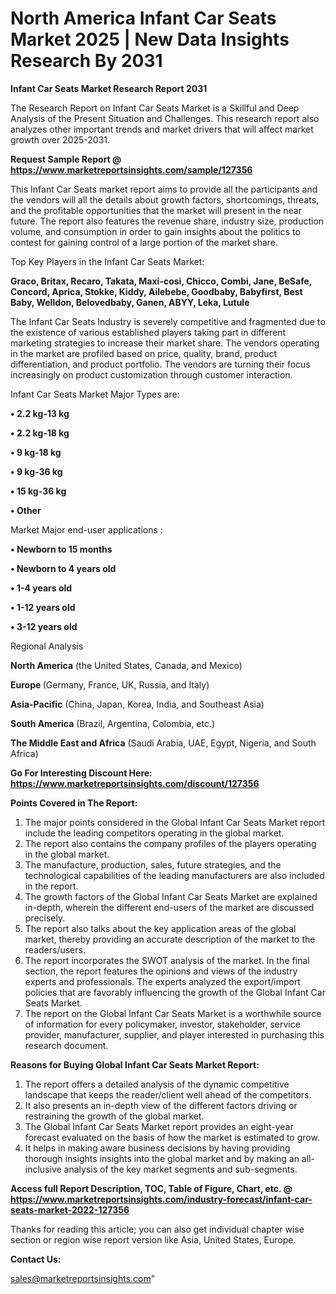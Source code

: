  # North America Infant Car Seats Market 2025 | New Data Insights Research By 2031

<strong>Infant Car Seats Market Research Report 2031</strong>

The Research Report on Infant Car Seats Market is a Skillful and Deep Analysis of the Present Situation and Challenges. This research report also analyzes other important trends and market drivers that will affect market growth over 2025-2031.

<strong>Request Sample Report @ <a href=https://www.marketreportsinsights.com/sample/127356>https://www.marketreportsinsights.com/sample/127356</a></strong>

This Infant Car Seats market report aims to provide all the participants and the vendors will all the details about growth factors, shortcomings, threats, and the profitable opportunities that the market will present in the near future. The report also features the revenue share, industry size, production volume, and consumption in order to gain insights about the politics to contest for gaining control of a large portion of the market share.

Top Key Players in the Infant Car Seats Market:

<strong>Graco, Britax, Recaro, Takata, Maxi-cosi, Chicco, Combi, Jane, BeSafe, Concord, Aprica, Stokke, Kiddy, Ailebebe, Goodbaby, Babyfirst, Best Baby, Welldon, Belovedbaby, Ganen, ABYY, Leka, Lutule</strong>

The Infant Car Seats Industry is severely competitive and fragmented due to the existence of various established players taking part in different marketing strategies to increase their market share. The vendors operating in the market are profiled based on price, quality, brand, product differentiation, and product portfolio. The vendors are turning their focus increasingly on product customization through customer interaction.

Infant Car Seats Market Major Types are:

<strong>• 2.2 kg-13 kg

• 2.2 kg-18 kg

• 9 kg-18 kg

• 9 kg-36 kg

• 15 kg-36 kg

• Other</strong>

Market Major end-user applications :

<strong>• Newborn to 15 months

• Newborn to 4 years old

• 1-4 years old

• 1-12 years old

• 3-12 years old</strong>

Regional Analysis

</u><strong><b>North America</b></strong> (the United States, Canada, and Mexico)

<strong><b>Europe </b></strong>(Germany, France, UK, Russia, and Italy)

<strong><b>Asia-Pacific</b></strong> (China, Japan, Korea, India, and Southeast Asia)

<strong><b>South America</b></strong> (Brazil, Argentina, Colombia, etc.)

<strong><b>The Middle East and Africa</b></strong> (Saudi Arabia, UAE, Egypt, Nigeria, and South Africa)

<strong>Go For Interesting Discount Here: <a href=https://www.marketreportsinsights.com/discount/127356>https://www.marketreportsinsights.com/discount/127356</a></strong>

<strong>Points Covered in The Report:</strong>
<ol>
  <li>The major points considered in the Global Infant Car Seats Market report include the leading competitors operating in the global market.</li>
  <li>The report also contains the company profiles of the players operating in the global market.</li>
  <li>The manufacture, production, sales, future strategies, and the technological capabilities of the leading manufacturers are also included in the report.</li>
  <li>The growth factors of the Global Infant Car Seats Market are explained in-depth, wherein the different end-users of the market are discussed precisely.</li>
  <li>The report also talks about the key application areas of the global market, thereby providing an accurate description of the market to the readers/users.</li>
  <li>The report incorporates the SWOT analysis of the market. In the final section, the report features the opinions and views of the industry experts and professionals. The experts analyzed the export/import policies that are favorably influencing the growth of the Global Infant Car Seats Market.</li>
  <li>The report on the Global Infant Car Seats Market is a worthwhile source of information for every policymaker, investor, stakeholder, service provider, manufacturer, supplier, and player interested in purchasing this research document.</li>
</ol>
<strong>Reasons for Buying Global Infant Car Seats Market Report:</strong>

<ol>
  <li>The report offers a detailed analysis of the dynamic competitive landscape that keeps the reader/client well ahead of the competitors.</li>
  <li>It also presents an in-depth view of the different factors driving or restraining the growth of the global market.</li>
  <li>The Global Infant Car Seats Market report provides an eight-year forecast evaluated on the basis of how the market is estimated to grow.</li>
  <li>It helps in making aware business decisions by having providing thorough insights insights into the global market and by making an all-inclusive analysis of the key market segments and sub-segments.</li>
</ol>
<strong>Access full Report Description, TOC, Table of Figure, Chart, etc. @ <a href=https://www.marketreportsinsights.com/industry-forecast/infant-car-seats-market-2022-127356>https://www.marketreportsinsights.com/industry-forecast/infant-car-seats-market-2022-127356</a></strong>


Thanks for reading this article; you can also get individual chapter wise section or region wise report version like Asia, United States, Europe.

<strong>Contact Us:</strong>

sales@marketreportsinsights.com"
